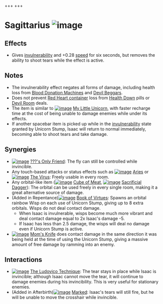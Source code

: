 +++
+++

 # Sagittarius ![image](/image/Sagittarius.png) 


Effects
---------


* Gives [invulnerability](/wiki/Invulnerability "Invulnerability") and +0.28 [speed](/wiki/Speed "Speed") for six seconds, but removes the ability to shoot tears while the effect is active.


Notes
-------


* The invulnerability effect negates all forms of damage, including health loss from [Blood Donation Machines](/wiki/Blood_Donation_Machine "Blood Donation Machine") and [Devil Beggars](/wiki/Devil_Beggar "Devil Beggar").
* Does not prevent [Red Heart container](/wiki/Red_Heart_container "Red Heart container") loss from [Health Down](/wiki/Health_Down "Health Down") pills or [Devil Room](/wiki/Devil_Room "Devil Room") deals.
* The item is similar to [![image](/image/My_Little_Unicorn.png)](/wiki/My_Little_Unicorn "My Little Unicorn") [My Little Unicorn](/wiki/My_Little_Unicorn "My Little Unicorn"), with faster recharge time at the cost of being unable to damage enemies while under its effects.
* If another spacebar item is picked up while in the [invulnerability](/wiki/Invulnerability "Invulnerability") state granted by Unicorn Stump, Isaac will return to normal immediately, becoming able to shoot tears and take damage.


Synergies
-----------


* [![image](/image/%3F%3F%3F%27s_Only_Friend.png)](/wiki/%3F%3F%3F%27s_Only_Friend "???'s Only Friend") [???'s Only Friend](/wiki/%3F%3F%3F%27s_Only_Friend "???'s Only Friend"): The fly can still be controlled while invincible.
* Any touch-based attacks or status effects such as [![image](/image/Aries.png)](/wiki/Aries "Aries") [Aries](/wiki/Aries "Aries") or [![image](/image/The_Virus.png)](/wiki/The_Virus "The Virus") [The Virus](/wiki/The_Virus "The Virus"): Freely usable in every room.
* Any orbital-like item ([![image](/image/Cube_of_Meat.png)](/wiki/Cube_of_Meat "Cube of Meat") [Cube of Meat](/wiki/Cube_of_Meat "Cube of Meat"), [![image](/image/Sacrificial_Dagger.png)](/wiki/Sacrificial_Dagger "Sacrificial Dagger") [Sacrificial Dagger](/wiki/Sacrificial_Dagger "Sacrificial Dagger")): The orbital can be used freely in every single room, making it a great alternative source of damage.
* (Added in Repentance)[![image](/image/Book_of_Virtues.png)](/wiki/Book_of_Virtues "Book of Virtues") [Book of Virtues](/wiki/Book_of_Virtues "Book of Virtues"): Spawns an orbital rainbow Wisp on each use of Unicorn Stump, giving up to 8 extra orbitals. Wisps do not deal contact damage.
	+ When Isaac is invulnerable, wisps become much more vibrant and deal contact damage equal to 2x Isaac's damage -5.
	+ If Isaac has less than 2.5 damage, the wisps will deal no damage even if Unicorn Stump is active.
* [![image](/image/Mom%27s_Knife.png)](/wiki/Mom%27s_Knife "Mom's Knife") [Mom's Knife](/wiki/Mom%27s_Knife "Mom's Knife") does contact damage in the same direction it was being held at the time of using the Unicorn Stump, giving a massive amount of free damage by ramming into an enemy.


Interactions
--------------


* [![image](/image/The_Ludovico_Technique.png)](/wiki/The_Ludovico_Technique "The Ludovico Technique") [The Ludovico Technique](/wiki/The_Ludovico_Technique "The Ludovico Technique"): The tear stays in place while Isaac is invincible; although Isaac cannot move the tear, it will continue to damage enemies during his invincibility. This is very useful for stationary enemies.
* (Added in Afterbirth)[![image](/image/Marked.png)](/wiki/Marked "Marked") [Marked](/wiki/Marked "Marked"): Isaac's tears will still fire, but he will be unable to move the crosshair while invincible.


